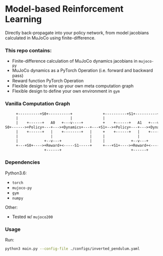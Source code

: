 # Model-based Reinforcement Learning

Directly back-propagate into your policy network, from model jacobians calculated in MuJoCo using finite-difference.

### This repo contains:
* Finite-difference calculation of MuJoCo dynamics jacobians in `mujoco-py`
* MuJoCo dynamics as a PyTorch Operation (i.e. forward and backward pass)
* Reward function PyTorch Operation
* Flexible design to wire up your own meta computation graph
* Flexible design to define your own environment in `gym`

### Vanilla Computation Graph
```txt
     +----------+S0+----------+              +----------+S1+----------+
     |                        |              |                        |
     |    +------+   A0   +---v----+         +    +------+   A1   +---v----+
S0+------>+Policy+---+--->+Dynamics+---+---+S1+-->+Policy+---+--->+Dynamics+--->+2  ...
     |    +------+   |    +--------+   |     +    +------+   |    +--------+    |
     |               |                 |     |               |                  |
     |            +--v---+             |     |            +--v---+              |
     +---+S0+---->+Reward+<-----S1-----+     +---+S1+---->+Reward+<-----S2------+
                  +------+                                +------+
```

### Dependencies
Python3.6:
* `torch`
* `mujoco-py`
* `gym`
* `numpy`

Other:
* Tested w/ `mujoco200`

### Usage
Run:
```bash
python3 main.py --config-file ./configs/inverted_pendulum.yaml
```
